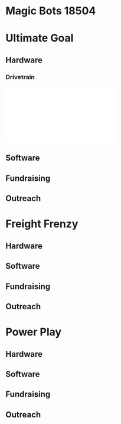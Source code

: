 # Magic Bots 18504

# Ultimate Goal

## Hardware

### Drivetrain

![](file:///C:/Users/risha/Downloads/FTC/Website/Drivetrain%20Slide.pdf)

## Software


## Fundraising


## Outreach





# Freight Frenzy

## Hardware


## Software


## Fundraising


## Outreach





# Power Play

## Hardware


## Software


## Fundraising


## Outreach






